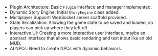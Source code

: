- Plugin Architecture: Basic `Plugin` interface and manager implemented.
- Dynamic Story Engine: Initial `StoryEngine` class added.
- Multiplayer Support: WebSocket server scaffold provided.
- State Serialization: Allowing the game state to be saved and loaded, so players can pick up where they left off.
 - Interactive UI: Creating a more interactive user interface, maybe an abstract interface that allows basic rendering and text input like an old MUD.
- AI NPCs: Need to create NPCs with dynamic behaviors.
